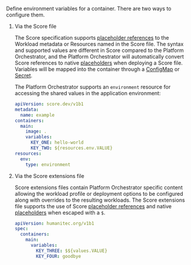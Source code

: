 Define environment variables for a container. There are two ways to configure them.

1. Via the Score file
    
    The Score specification supports [placeholder references](https://docs.score.dev/docs/score-specification/score-spec-reference/#placeholder-references) to the Workload metadata or Resources named in the Score file. The syntax and supported values are different in Score compared to the Platform Orchestrator, and the Platform Orchestrator will automatically convert Score references to native [placeholders](https://developer.humanitec.com/platform-orchestrator/reference/placeholders/) when deploying a Score file. Variables will be mapped into the container through a [ConfigMap](https://kubernetes.io/docs/concepts/configuration/configmap/) or [Secret](https://kubernetes.io/docs/concepts/configuration/secret/).

    The Platform Orchestrator supports an `environment` resource for accessing the shared values in the application environment:

    ```yaml
    apiVersion: score.dev/v1b1
    metadata:
      name: example
    containers:
      main:
        image: .
        variables:
          KEY_ONE: hello-world
          KEY_TWO: ${resources.env.VALUE}
    resources:
      env:
        type: environment
    ```

2. Via the Score extensions file

    Score extensions files contain Platform Orchestrator specific content allowing the workload profile or deployment options to be configured along with overrides to the resulting workloads. The Score extensions file supports the use of Score [placeholder references](https://docs.score.dev/docs/score-specification/score-spec-reference/#placeholder-references) and native [placeholders](https://developer.humanitec.com/platform-orchestrator/reference/placeholders/) when escaped with a `$`.

    ```yaml
    apiVersion: humanitec.org/v1b1
    spec:
      containers:
        main:
          variables:
            KEY_THREE: $${values.VALUE}
            KEY_FOUR: goodbye
    ```

